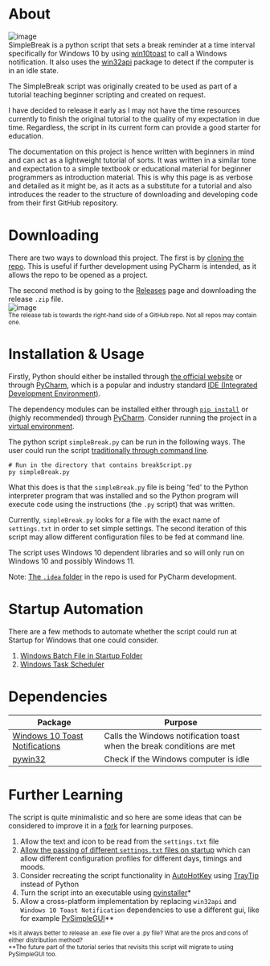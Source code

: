 
# About

![image](https://user-images.githubusercontent.com/26779639/169642932-67bd9843-6e79-4894-b3d6-773e6d608c1d.png)
<br>
SimpleBreak is a python script that sets a break reminder at a time interval specifically for Windows 10 by using [win10toast](https://pypi.org/project/win10toast/) to call a Windows notification. It also uses the [win32api](https://pypi.org/project/pywin32/) package to detect if the computer is in an idle state.

The SimpleBreak script was originally created to be used as part of a tutorial teaching beginner scripting and created on request.

I have decided to release it early as I may not have the time resources currently to finish the original tutorial to the quality of my expectation in due time. Regardless, the script in its current form can provide a good starter for education.

The documentation on this project is hence written with beginners in mind and can act as a lightweight tutorial of sorts. It was written in a similar tone and expectation to a simple textbook or educational material for beginner programmers as introduction material. This is why this page is as verbose and detailed as it might be, as it acts as a substitute for a tutorial and also introduces the reader to the structure of downloading and developing code from their first GitHub repository. 

# Downloading

There are two ways to download this project. The first is by [cloning the repo](https://docs.github.com/en/repositories/creating-and-managing-repositories/cloning-a-repository). This is useful if further development using PyCharm is intended, as it allows the repo to be opened as a project.

The second method is by going to the [Releases](https://github.com/ClementineAccount/SimpleBreak/releases/tag/v.1.0.0) page and downloading the release `.zip` file.
<br>
![image](https://user-images.githubusercontent.com/26779639/169644933-aabaaf11-67d1-4d47-a1be-28f86fdb3f5c.png)
<br>
<sub> The release tab is towards the right-hand side of a GitHub repo. Not all repos may contain one.

# Installation & Usage

Firstly, Python should either be installed through [the official website](https://www.python.org/) or through [PyCharm](https://www.jetbrains.com/pycharm/), which is a popular and industry standard [IDE (Integrated Development Environment)](https://en.wikipedia.org/wiki/Integrated_development_environment).

The dependency modules can be installed either through [`pip install`](https://docs.python.org/3/installing/index.html) or (highly recommended) through [PyCharm](https://www.jetbrains.com/help/pycharm/installing-uninstalling-and-upgrading-packages.html). Consider running the project in a [virtual environment](https://docs.python.org/3/library/venv.html).

The python script `simpleBreak.py` can be run in the following ways.
The user could run the script [traditionally through command line](https://docs.python.org/3/faq/windows.html#id3). 

```
# Run in the directory that contains breakScript.py
py simpleBreak.py
```
What this does is that the `simpleBreak.py` file is being 'fed' to the Python interpreter program that was installed and so the Python program will execute code using the instructions (the `.py` script) that was written. 
 
Currently, `simpleBreak.py` looks for a file with the exact name of `settings.txt` in order to set simple settings.  The second iteration of this script may allow different configuration files to be fed at command line. 

The script uses Windows 10 dependent libraries and so will only run on Windows 10 and possibly Windows 11.
 
Note: [The `.idea` folder](https://rider-support.jetbrains.com/hc/en-us/articles/207097529-What-is-the-idea-folder-) in the repo is used for PyCharm development.

# Startup Automation

There are a few methods to automate whether the script could run at Startup for Windows that one could consider.
1. [Windows Batch File in Startup Folder](https://superuser.com/questions/954950/run-a-script-on-start-up-on-windows-10)
2. [Windows Task Scheduler](https://www.windowscentral.com/how-create-automated-task-using-task-scheduler-windows-10)

# Dependencies 
|Package| Purpose |
|--|--|
| [Windows 10 Toast Notifications](https://github.com/jithurjacob/Windows-10-Toast-Notifications) | Calls the Windows notification toast when the break conditions are met |
| [pywin32](https://github.com/mhammond/pywin32) | Check if the Windows computer is idle |


# Further Learning
The script is quite minimalistic and so here are some ideas that can be considered to improve it in a [fork](https://docs.github.com/en/pull-requests/collaborating-with-pull-requests/working-with-forks/about-forks) for learning purposes.
1. Allow the text and icon to be read from the `settings.txt` file
2. [Allow the passing of different `settings.txt` files on startup](https://realpython.com/python-command-line-arguments/) which can allow different configuration profiles for different days, timings and moods.
3. Consider recreating the script functionality in [AutoHotKey](https://www.autohotkey.com/) using [TrayTip](https://www.autohotkey.com/docs/commands/TrayTip.htm) instead of Python 
4. Turn the script into an executable using [pyinstaller](https://datatofish.com/executable-pyinstaller/)*
5. Allow a cross-platform implementation by replacing `win32api` and `Windows 10 Toast Notification` dependencies to use a different gui, like for example [PySimpleGUI](https://github.com/PySimpleGUI/PySimpleGUI)**

<sub>
*Is it always better to release an .exe file over a .py file? What are the pros and cons of either distribution method? 
<br>
**The future part of the tutorial series that revisits this script will migrate to using PySimpleGUI too.

